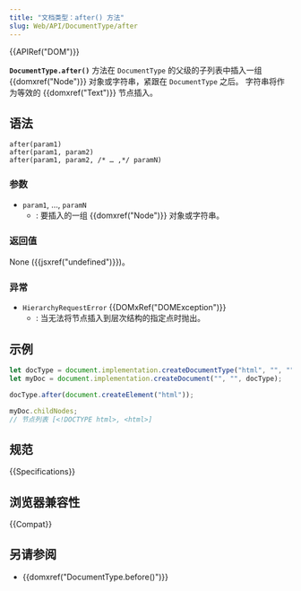 ```yaml
---
title: "文档类型：after() 方法"
slug: Web/API/DocumentType/after
---
```


{{APIRef("DOM")}}

**`DocumentType.after()`** 方法在 `DocumentType` 的父级的子列表中插入一组 {{domxref("Node")}} 对象或字符串，紧跟在 `DocumentType` 之后。
字符串将作为等效的 {{domxref("Text")}} 节点插入。

## 语法

```js-nolint
after(param1)
after(param1, param2)
after(param1, param2, /* … ,*/ paramN)
```

### 参数

- `param1`, …, `paramN`
  - : 要插入的一组 {{domxref("Node")}} 对象或字符串。

### 返回值

None ({{jsxref("undefined")}})。

### 异常

- `HierarchyRequestError` {{DOMxRef("DOMException")}}
  - : 当无法将节点插入到层次结构的指定点时抛出。

## 示例

```js
let docType = document.implementation.createDocumentType("html", "", "");
let myDoc = document.implementation.createDocument("", "", docType);

docType.after(document.createElement("html"));

myDoc.childNodes;
// 节点列表 [<!DOCTYPE html>, <html>]
```

## 规范

{{Specifications}}

## 浏览器兼容性

{{Compat}}

## 另请参阅

- {{domxref("DocumentType.before()")}}

